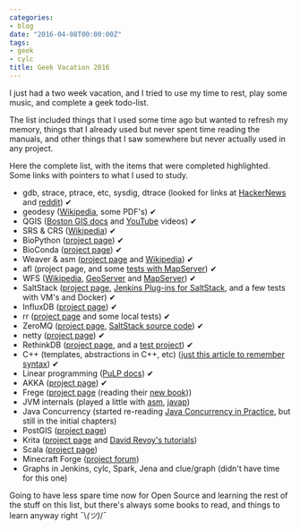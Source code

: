 ```yaml
---
categories:
- blog
date: "2016-04-08T00:00:00Z"
tags:
- geek
- cylc
title: Geek Vacation 2016
---
```


I just had a two week vacation, and I tried to use my time to rest, play some music, and
complete a geek todo-list. 

The list included things that I used some time ago but wanted to
refresh my memory, things that I already used but never spent time reading the manuals, and
other things that I saw somewhere but never actually used in any project.

Here the complete list, with the items that were completed highlighted. Some links with
pointers to what I used to study.

* gdb, strace, ptrace, etc, sysdig, dtrace (looked for links at [HackerNews](https://news.ycombinator.com/) and [reddit](https://www.reddit.com/)) ✔
* geodesy ([Wikipedia](https://en.wikipedia.org/wiki/Geodesy), some PDF's) ✔
* QGIS ([Boston GIS docs](http://www.bostongis.com/?content_name=qgis) and [YouTube](http://youtube.com) videos) ✔
* SRS & CRS ([Wikipedia](https://en.wikipedia.org/wiki/Spatial_reference_system)) ✔
* BioPython ([project page](http://biopython.org/)) ✔
* BioConda ([project page](https://bioconda.github.io/)) ✔
* Weaver & asm ([project page](https://commons.apache.org/proper/commons-weaver/) and [Wikipedia](https://en.wikipedia.org/wiki/ObjectWeb_ASM)) ✔
* afl (project page, and some [tests with MapServer](http://kinoshita.eti.br/2016/02/27/learning-afl-and-testing-mapserver.html)) ✔
* WFS ([Wikipedia](https://en.wikipedia.org/wiki/Web_Feature_Service), [GeoServer](http://docs.geoserver.org/latest/en/user/services/wfs/reference.html) and [MapServer](http://mapserver.org/ogc/wfs_server.html)) ✔
* SaltStack ([project page](http://saltstack.com/), [Jenkins Plug-ins for SaltStack](https://wiki.jenkins-ci.org/display/JENKINS/saltstack-plugin), and a few tests with VM's and Docker) ✔
* InfluxDB ([project page](https://influxdata.com/)) ✔
* rr ([project page](http://rr-project.org/) and some local tests) ✔
* ZeroMQ ([project page](http://zeromq.org/), [SaltStack source code](https://github.com/saltstack/salt/blob/90b0a42a21dc11ca118ffbb679e0871f234c17bc/salt/transport/zeromq.py)) ✔
* netty ([project page](http://netty.io/)) ✔
* RethinkDB ([project page](https://rethinkdb.com/), and a [test project](https://github.com/kinow/jira-rethinkdb)) ✔
* C++ (templates, abstractions in C++, etc) ([just this article to remember syntax](http://www.codeproject.com/Articles/257589/An-Idiots-Guide-to-Cplusplus-Templates-Part)) ✔
* Linear programming ([PuLP docs](http://benalexkeen.com/linear-programming-with-python-and-pulp/)) ✔
* AKKA ([project page](http://akka.io/)) ✔
* Frege ([project page](https://github.com/Frege/frege) (reading their [new book](https://www.gitbook.com/book/dierk/fregegoodness/details)))
* JVM internals (played a little with [asm](http://asm.ow2.org/), [javap](http://docs.oracle.com/javase/7/docs/technotes/tools/windows/javap.html))
* Java Concurrency (started re-reading [Java Concurrency in Practice](http://jcip.net/), but still in the initial chapters)
* PostGIS ([project page](postgis.net/))
* Krita ([project page](https://krita.org/) and [David Revoy's tutorials](http://www.davidrevoy.com/article193/guide-building-krita-on-linux-for-cats))
* Scala ([project page](http://www.scala-lang.org/))
* Minecraft Forge ([project forum](http://www.minecraftforge.net/forum/))
* Graphs in Jenkins, cylc, Spark, Jena and clue/graph (didn't have time for this one)

Going to have less spare time now for Open Source and learning the rest of the stuff on this list,
but there's always some books to read, and things to learn anyway right ¯\\_(ツ)_/¯

